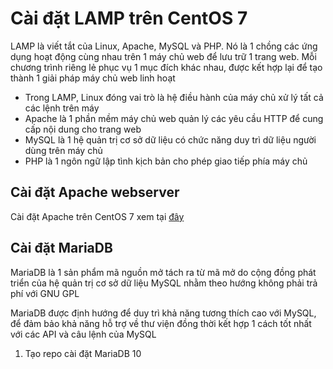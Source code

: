 # Cài đặt LAMP trên CentOS 7

LAMP là viết tắt của Linux, Apache, MySQL và PHP. Nó là 1 chồng các ứng dụng hoạt động cùng nhau trên 1 máy chủ web để lưu trữ 1 trang web. Mỗi chương trình riêng lẻ phục vụ 1 mục đích khác nhau, được kết hợp lại để tạo thành 1 giải pháp máy chủ web linh hoạt
- Trong LAMP, Linux đóng vai trò là hệ điều hành của máy chủ xử lý tất cả các lệnh trên máy
- Apache là 1 phần mềm máy chủ web quản lý các yêu cầu HTTP để cung cấp nội dung cho trang web
- MySQL là 1 hệ quản trị cơ sở dữ liệu có chức năng duy trì dữ liệu người dùng trên máy chủ
- PHP là 1 ngôn ngữ lập tình kịch bản cho phép giao tiếp phía máy chủ

## Cài đặt Apache webserver

Cài đặt Apache trên CentOS 7 xem tại [đây](https://github.com/shaidoka/thuctap-NhanHoa/blob/main/Linux_basic/Install_Centos7/Cai%20dat%20Apache%20webserver%20tren%20Centos%207.md)

## Cài đặt MariaDB

MariaDB là 1 sản phẩm mã nguồn mở tách ra từ mã mở do cộng đồng phát triển của hệ quản trị cơ sở dữ liệu MySQL nhằm theo hướng không phải trả phí với GNU GPL

MariaDB được định hướng để duy trì khả năng tương thích cao với MySQL, để đảm bảo khả năng hỗ trợ về thư viện đồng thời kết hợp 1 cách tốt nhất với các API và câu lệnh của MySQL

1. Tạo repo cài đặt MariaDB 10

